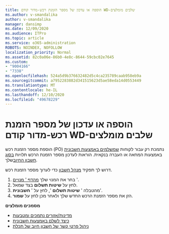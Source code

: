 ```yaml
---
title: הוספה או עדכון של מספר הזמנת רכש-מדור קודם WD-שלבים מומלצים
ms.author: v-smandalika
author: v-smandalika
manager: dansimp
ms.date: 12/09/2020
ms.audience: ITPro
ms.topic: article
ms.service: o365-administration
ROBOTS: NOINDEX, NOFOLLOW
localization_priority: Normal
ms.assetid: 82c0a06e-86b0-4e8c-8644-59cbc02e7645
ms.custom:
- "9004166"
- "7338"
ms.openlocfilehash: 524a5d9b376632482d5c4ca235789caab958eb9a
ms.sourcegitcommit: a7952283882d341515623d5ae58eda14d0553449
ms.translationtype: MT
ms.contentlocale: he-IL
ms.lasthandoff: 12/10/2020
ms.locfileid: "49678229"
---
```

# <a name="add-or-update-po-number---legacy-wd---recommended-steps"></a>הוספה או עדכון של מספר הזמנת רכש-מדור קודם WD-שלבים מומלצים

הוספת מספר הזמנת רכש (PO) נתמכת רק עבור לקוחות [שמשלמים באמצעות חשבונית](https://docs.microsoft.com/azure/cost-management-billing/manage/pay-by-invoice) באמצעות המחאה או העברה בנקאית. הוראות לעדכון מספר הזמנת הרכש תלויות [בסוג חשבון החיוב](https://docs.microsoft.com/azure/cost-management-billing/manage/view-all-accounts)שלך.

דרוש לך תפקיד [מנהל חשבון](https://docs.microsoft.com/azure/role-based-access-control/rbac-and-directory-admin-roles) כדי לערוך מספר הזמנת רכש.

1. בחר את המנוי שלך [מהדף ' מנויים](https://ms.portal.azure.com/#blade/Microsoft_Azure_Billing/SubscriptionsBlade) '.
2. לחץ על **שיטות תשלום** בצד שמאל.
3. מהטבלה ' **שיטות תשלום** ', לחץ על ' **חשבונית**'. 
4. הזן את מספר הזמנת הרכש החדש שלך ולאחר מכן לחץ על **שמור**.

**מסמכים מומלצים**

- [מדינות/אזורים נתמכים ומטבעות](https://azure.microsoft.com/en-us/pricing/faq/) 
- [כיצד לשלם באמצעות חשבונית](https://docs.microsoft.com/azure/cost-management-billing/manage/pay-by-invoice) 
- [ניהול פרטי קשר של חשבון חיוב של תכלת](https://docs.microsoft.com/azure/cost-management-billing/manage/change-azure-account-profile)


